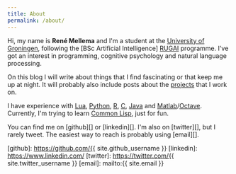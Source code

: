 ```yaml
---
title: About
permalink: /about/
---
```


Hi, my name is **René Mellema** and I'm a student at the 
[University of Groningen][RUG], following the [BSc Artificial Intelligence]
[RUGAI] programme. I've got an interest in programming, cognitive psychology
and natural language processing.

On this blog I will write about things that I find fascinating or that keep 
me up at night. It will probably also include posts about the 
[projects][projects] that I work on.

I have experience with [Lua][], [Python][], [R][], [C][], [Java][] and [Matlab][]/[Octave][].
Currently, I'm trying to learn [Common Lisp][CL], just for fun. 

You can find me on [github][] or [linkedin][]. I'm also on [twitter][], but
I rarely tweet. The easiest way to reach is probably using [email][].

[RUG]: http://rug.nl/
[RUGAI]: http://www.rug.nl/bachelors/artificial-intelligence/
[projects]: /projects/
[Lua]: http://www.lua.org
[Python]: https://www.python.org
[R]: http://www.r-project.org
[C]: https://en.wikipedia.org/wiki/C_(programming_language)
[Java]: https://en.wikipedia.org/wiki/Java_(programming_language)
[Matlab]: http://mathworks.com/products/matlab/
[Octave]: http://www.gnu.org/software/octave/index.html
[CL]: http://common-lisp.net
[github]: https://github.com/{{ site.github_username }}
[linkedin]: https://www.linkedin.com/
[twitter]: https://twitter.com/{{ site.twitter_username }}
[email]: mailto:{{ site.email }}
